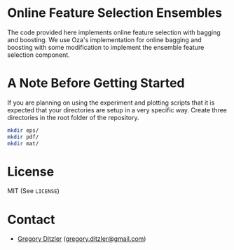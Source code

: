 # Online Feature Selection Ensembles 

The code provided here implements online feature selection with bagging and boosting. We use Oza's implementation for online bagging and boosting with some modification to implement the ensemble feature selection component. 

# A Note Before Getting Started

If you are planning on using the experiment and plotting scripts that it is expected that your directories are setup in a very specific way. Create three directories in the root folder of the repository. 

```bash
mkdir eps/
mkdir pdf/
mkdir mat/  
```

# License 

MIT (See `LICENSE`)

# Contact 

* [Gregory Ditzler](http://gregoryditzler.com) (<gregory.ditzler@gmail.com>)
